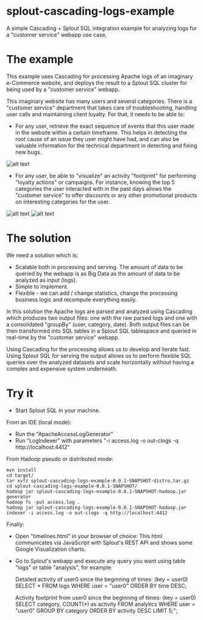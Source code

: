 splout-cascading-logs-example
=============================

A simple Cascading + Splout SQL integration example for analyzing logs for a "customer service" webapp use case.

The example
===========

This example uses Cascading for processing Apache logs of an imaginary e-Commerce website, and deploys the result to 
a Splout SQL cluster for being used by a "customer service" webapp.

This imaginary website has many users and several categories. There is a "customer service" department that takes care of troubleshooting, 
handling user calls and maintaining client loyalty. For that, it needs to be able to:

* For any user, retrieve the exact sequence of events that this user made in the website within a certain timeframe. 
This helps in detecting the root cause of an issue they user might have had, and can also be valuable information for the 
technical department in detecting and fixing new bugs.

![alt text](https://raw.github.com/pereferrera/splout-cascading-logs-example/master/raw-logs.png)

* For any user, be able to "visualize" an activity "footprint" for performing "loyalty actions" or campaigns. For instance, knowing the
top 5 categories the user interacted with in the past days allows the "customer service" to offer discounts or any other promotional
products on interesting categories for the user.   

![alt text](https://raw.github.com/pereferrera/splout-cascading-logs-example/master/pie-chart.png)
![alt text](https://raw.github.com/pereferrera/splout-cascading-logs-example/master/timeline.png)

The solution
============

We need a solution which is:

* Scalable both in processing and serving. The amount of data to be queried by the webapp is as Big Data as the amount of data 
to be analyzed as input (logs).
* Simple to implement.
* Flexible - we can add / change statistics, change the processing business logic and recompute everything easily. 
 
In this solution the Apache logs are parsed and analyzed using Cascading which produces two output files: one with the raw parsed logs and one with a 
consolidated "groupBy" (user, category, date). Both output files can be then transformed into SQL tables in a Splout SQL
tablespace and queried in real-time by the "customer service" webapp.

Using Cascading for the processing allows us to develop and iterate fast. Using Splout SQL for serving the output allows us to 
perform flexible SQL queries over the analyzed datasets and scale horizontally without having a complex and expensive system underneath.

Try it
======

- Start Splout SQL in your machine.

From an IDE (local mode):

- Run the "ApacheAccessLogGenerator"
- Run "LogIndexer" with parameters "-i access.log -o out-clogs -q http://localhost:4412"

From Hadoop pseudo or distributed mode:

	mvn install
	cd target/
	tar xvfz splout-cascading-logs-example-0.0.1-SNAPSHOT-distro.tar.gz 
	cd splout-cascading-logs-example-0.0.1-SNAPSHOT/
 	hadoop jar splout-cascading-logs-example-0.0.1-SNAPSHOT-hadoop.jar generator
	hadoop fs -put access.log .
	hadoop jar splout-cascading-logs-example-0.0.1-SNAPSHOT-hadoop.jar indexer -i access.log -o out-clogs -q http://localhost:4412

Finally:

- Open "timelines.html" in your browser of choice: This html communicates via JavaScript with Splout's REST API and shows some Google Visualization charts.
- Go to Splout's webapp and execute any query you want using table "logs" or table "analysis", for example:

	Detailed activity of user0 since the beginning of times:
	(key = user0)
	SELECT * FROM logs WHERE user = "user0" ORDER BY time DESC;
	
	Activity footprint from user0 since the beginning of times:
	(key = user0)
	SELECT category, COUNT(*) as activity FROM analytics WHERE user = "user0" GROUP BY category ORDER BY activity DESC LIMIT 5;";